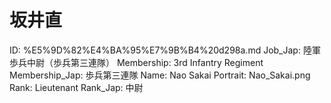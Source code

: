 # 坂井直

ID: %E5%9D%82%E4%BA%95%E7%9B%B4%20d298a.md
Job_Jap: 陸軍歩兵中尉（歩兵第三連隊）
Membership: 3rd Infantry Regiment
Membership_Jap: 歩兵第三連隊
Name: Nao Sakai
Portrait: Nao_Sakai.png
Rank: Lieutenant
Rank_Jap: 中尉